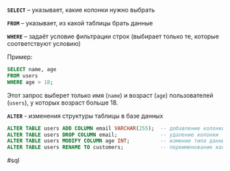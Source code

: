 **`SELECT`** – указывает, какие колонки нужно выбрать

**`FROM`** – указывает, из какой таблицы брать данные

**`WHERE`** – задаёт условие фильтрации строк (выбирает только те, которые соответствуют условию)

Пример:
```sql
SELECT name, age  
FROM users  
WHERE age > 18;
```
Этот запрос выберет только имя (`name`) и возраст (`age`) пользователей (`users`), у которых возраст больше 18.

**`ALTER`** - изменения структуры таблицы в базе данных
```sql
ALTER TABLE users ADD COLUMN email VARCHAR(255);  -- добавление колонки
ALTER TABLE users DROP COLUMN email;              -- удаление колонки
ALTER TABLE users MODIFY COLUMN age INT;          -- измение типа данных колонки
ALTER TABLE users RENAME TO customers;            -- переименование колонки
```

#sql